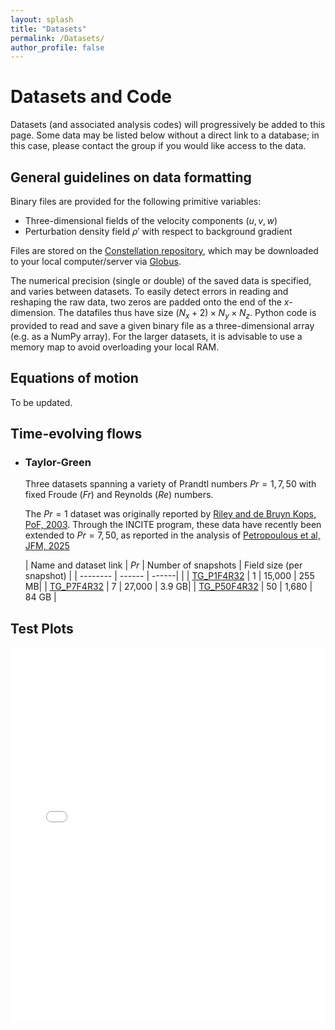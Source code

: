 ```yaml
---
layout: splash
title: "Datasets"
permalink: /Datasets/
author_profile: false
---
```


# Datasets and Code

Datasets (and associated analysis codes) will progressively be added to this page. Some data may be listed below without a direct link to a database; in this case, please contact the group if you would like access to the data. 


## General guidelines on data formatting
Binary files are provided for the following primitive variables:
- Three-dimensional fields of the velocity components $\left(u,v,w\right)$
- Perturbation density field $\rho'$ with respect to background gradient

Files are stored on the [Constellation repository](https://doi.ccs.ornl.gov/), which may be downloaded to your local computer/server via [Globus](https://www.globus.org/). 

The numerical precision (single or double) of the saved data is specified, and varies between datasets. To easily detect errors in reading and reshaping the raw data, two zeros are padded onto the end of the $x$-dimension. The datafiles thus have size $\left(N_{x}+2\right)\times N_{y}\times N_{z}$. Python code is provided to read and save a given binary file as a three-dimensional array (e.g. as a NumPy array). For the larger datasets, it is advisable to use a memory map to avoid overloading your local RAM. 

## Equations of motion 
To be updated.


## Time-evolving flows

* ### Taylor-Green

    Three datasets spanning a variety of Prandtl numbers $Pr={1,7,50}$ with fixed Froude $(Fr)$ and Reynolds $(Re)$ numbers.

    The $Pr=1$ dataset was originally reported by [Riley and de Bruyn Kops, PoF, 2003](https://pubs.aip.org/aip/pof/article-abstract/15/7/2047/255008/Dynamics-of-turbulence-strongly-influenced-by?redirectedFrom=fulltext). Through the INCITE program, these data have recently been extended to $Pr=7,50$, as reported in the analysis of [Petropoulous et al, JFM, 2025](https://www.cambridge.org/core/journals/journal-of-fluid-mechanics/article/modelling-dispersion-in-stratified-turbulent-flows-as-a-resetting-process/C9D566B4ABF95A35883CE4B213D947A9)

    | Name and dataset link      | $Pr$   |   Number of snapshots  | Field size (per snapshot)                                      |
    | --------           | ------ | ------|        |
    | [TG_P1F4R32](https://doi.org/10.13139/OLCF/2530508)    | 1     | 15,000 | 255 MB|
    | [TG_P7F4R32](#)    | 7     | 27,000  | 3.9 GB|
    | [TG_P50F4R32](#)   |  50     | 1,680   | 84 GB  | 




<!-- * ## Steady-state

    * ### Vortically-forced

        Description and summary of data

        | Entry            | Item   |                                                              |
        | --------         | ------ | ------------------------------------------------------------ |
        | [John Doe](#)    | 2016   | Description of the item in the list                          |
        | [Jane Doe](#)    | 2019   | Description of the item in the list                          |
        | [Doe Doe](#)     | 2022   | Description of the item in the list                          |

    * ### Shear-driven

        Description and summary of data

        | Entry            | Item   |                                                              |
        | --------         | ------ | ------------------------------------------------------------ |
        | [John Doe](#)    | 2016   | Description of the item in the list                          |
        | [Jane Doe](#)    | 2019   | Description of the item in the list                          |
        | [Doe Doe](#)     | 2022   | Description of the item in the list                          | -->


## Test Plots

<iframe src="/web/assets/plots/plot.html" 
        width="100%" 
        height="600px" 
        style="border: none;"></iframe>


